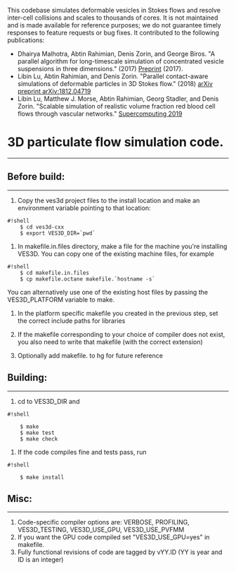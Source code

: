 This codebase simulates deformable vesicles in Stokes flows and resolve inter-cell collisions and scales to thousands of cores.
It is not maintained and is made available for reference purposes; we do not guarantee timely responses to feature requests or bug fixes. 
It contributed to the following publications:

 - Dhairya Malhotra, Abtin Rahimian, Denis Zorin, and George Biros. "A parallel algorithm for long-timescale simulation of concentrated vesicle suspensions in three dimensions." (2017) [Preprint](https://cims.nyu.edu/~malhotra/files/pubs/ves3d.pdf) (2017).
 - Libin Lu, Abtin Rahimian, and Denis Zorin. "Parallel contact-aware simulations of deformable particles in 3D Stokes flow." (2018) [arXiv preprint arXiv:1812.04719](https://arxiv.org/pdf/1812.04719)
 - Libin Lu, Matthew J. Morse, Abtin Rahimian, Georg Stadler, and Denis Zorin.  "Scalable simulation of realistic volume fraction red blood cell flows through vascular networks." [Supercomputing 2019](https://dl.acm.org/doi/pdf/10.1145/3295500.3356203?casa_token=MSlWLB6jRGQAAAAA:YvpdvZpeUcNF4kj0_BjyVZMg0GyUSeqt9KE-Xb4EbhLTOu6EtUJJrZ7ixNrpqm3tL2S_C9XjwYvA)


# 3D particulate flow simulation code. #
---

## Before build: ##
---
1. Copy the ves3d project files to the install location and make an
    environment variable pointing to that location:
```
#!shell
    $ cd ves3d-cxx
    $ export VES3D_DIR=`pwd`
```

1. In makefile.in.files directory, make a file for the machine you're
installing VES3D. You can copy one of the existing machine files, for
example
```
#!shell
    $ cd makefile.in.files
    $ cp makefile.octane makefile.`hostname -s`
```
You can alternatively use one of the existing host files by passing
the VES3D_PLATFORM variable to make.

1. In the platform specific makefile you created in the previous step,
    set the correct include paths for libraries

1. If the makefile corresponding to your choice of compiler does
    not exist, you also need to write that makefile (with the correct
    extension)

 1. Optionally add makefile.<hostname> to hg for future reference

## Building: ##
---
 1. cd to VES3D_DIR and
```
#!shell

    $ make
    $ make test
    $ make check
```

 1. If the code compiles fine and tests pass, run
```
#!shell

    $ make install
```
## Misc: ##
---
1. Code-specific compiler options are: VERBOSE, PROFILING, VES3D_TESTING, VES3D_USE_GPU, VES3D_USE_PVFMM
1. If you want the GPU code compiled set "VES3D_USE_GPU=yes" in makefile.<hostname>
1. Fully functional revisions of code are tagged by vYY.ID (YY is year and ID is an integer)
